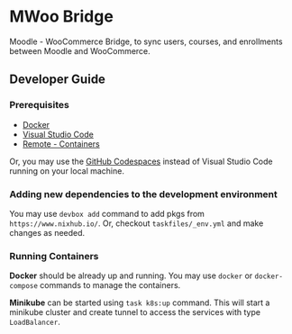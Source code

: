 # MWoo Bridge

Moodle - WooCommerce Bridge, to sync users, courses, and enrollments between Moodle and WooCommerce.

## Developer Guide

### Prerequisites

- [Docker](https://docs.docker.com/get-docker/)
- [Visual Studio Code](https://code.visualstudio.com/)
- [Remote - Containers](https://marketplace.visualstudio.com/items?itemName=ms-vscode-remote.remote-containers)

Or, you may use the [GitHub Codespaces](https://github.com/codespaces) instead of Visual Studio Code running on your local machine.

### Adding new dependencies to the development environment

You may use `devbox add` command to add pkgs from `https://www.nixhub.io/`.
Or, checkout `taskfiles/_env.yml` and make changes as needed.

### Running Containers

**Docker** should be already up and running. You may use `docker` or `docker-compose` commands to manage the containers.

**Minikube** can be started using `task k8s:up` command. This will start a minikube cluster and create tunnel to access the services with type `LoadBalancer`.

